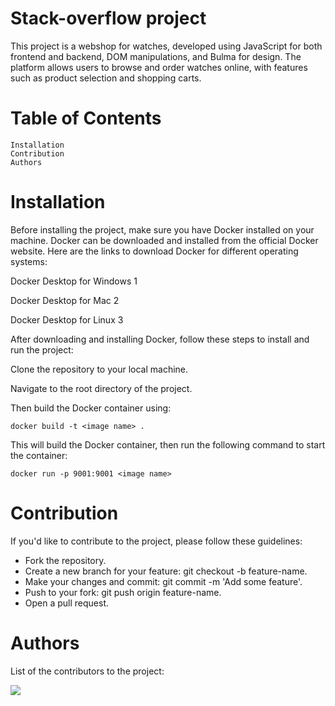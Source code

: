 # Stack-overflow project

This project is a webshop for watches, developed using JavaScript for both frontend and
backend, DOM manipulations, and Bulma for design. The platform allows users to
browse and order watches online, with features such as product selection and shopping
carts.

# Table of Contents

    Installation
    Contribution
    Authors

# Installation

Before installing the project, make sure you have Docker installed on your machine.
Docker can be downloaded and installed from the official Docker website. Here are the links to download Docker for different operating systems:

Docker Desktop for Windows 1

Docker Desktop for Mac 2

Docker Desktop for Linux 3


After downloading and installing Docker, follow these steps to install and run the project:

Clone the repository to your local machine.

Navigate to the root directory of the project.

Then build the Docker container using:

    docker build -t <image name> .

This will build the Docker container, then run the following command to start the container:

    docker run -p 9001:9001 <image name>

# Contribution

If you'd like to contribute to the project, please follow these guidelines:

- Fork the repository.
- Create a new branch for your feature: git checkout -b feature-name.
- Make your changes and commit: git commit -m 'Add some feature'.
- Push to your fork: git push origin feature-name.
- Open a pull request.

# Authors

List of the contributors to the project:

<a href="https://github.com/SebestyenBenedek/pizza-order-prototype-javascript-SebestyenBenedek/graphs/contributors">
 <img src="https://contrib.rocks/image?repo=SebestyenBenedek/pizza-order-prototype-javascript-SebestyenBenedek" />
</a>